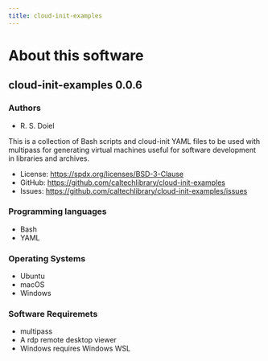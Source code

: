 ```yaml
---
title: cloud-init-examples
---
```


About this software
===================

cloud-init-examples 0.0.6
----------------

### Authors

- R. S. Doiel

This is a collection of Bash scripts and cloud-init YAML files to be
used with multipass for generating virtual machines useful for software
development in libraries and archives.


- License: https://spdx.org/licenses/BSD-3-Clause
- GitHub: https://github.com/caltechlibrary/cloud-init-examples
- Issues: https://github.com/caltechlibrary/cloud-init-examples/issues


### Programming languages

- Bash
- YAML

### Operating Systems

- Ubuntu
- macOS
- Windows

### Software Requiremets

- multipass
- A rdp remote desktop viewer
- Windows requires Windows WSL

